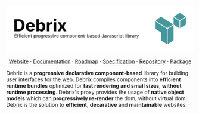 <div align="center">
  
<picture>
  <source media="(prefers-color-scheme: dark)" srcset="https://raw.githubusercontent.com/debrixjs/assets/main/images/banner.dark.svg">
  <img alt="Debrix Banner: Efficient progressive component-based Javascript library" src="https://raw.githubusercontent.com/debrixjs/assets/main/images/banner.svg">
</picture>

[Website](https://debrix.dev) · [Documentation](https://debrix.dev/docs) · [Roadmap](https://github.com/orgs/debrixjs/projects/1) · [Specification](https://debrix.dev/specification) · [Repository](https://github.com/debrixjs) · [Package](https://npmjs.com/package/debrix)

</div>

Debrix is a **progressive declarative component-based** library for building user interfaces for the web. Debrix compiles components into **efficient runtime bundles** optimized for **fast rendering and small sizes**, **without runtime processing**. Debrix's proxy provides the usage of **native object models** which can **progressively re-render** the dom, without virtual dom. Debrix is the solution to **efficient**, **decarative** and **maintainable** websites.
